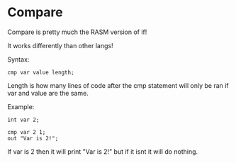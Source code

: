 # Compare
 Compare is pretty much the RASM version of if!

 It works differently than other langs!

 Syntax:
 ```
 cmp var value length;
 ```

 Length is how many lines of code after the cmp statement will only be ran if var and value are the same.

 Example:
 ```
 int var 2;

 cmp var 2 1;
 out "Var is 2!";
 ```

 If var is 2 then it will print "Var is 2!" but if it isnt it will do nothing.